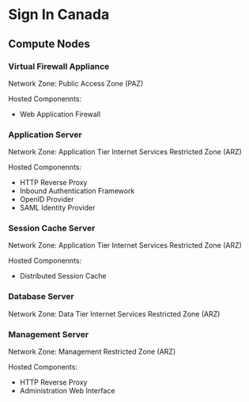# Sign In Canada

## Compute Nodes

### Virtual Firewall Appliance

Network Zone: Public Access Zone (PAZ)

Hosted Componennts:

* Web Application Firewall

### Application Server

Network Zone: Application Tier Internet Services Restricted Zone (ARZ)

Hosted Componennts:

* HTTP Reverse Proxy
* Inbound Authentication Framework
* OpenID Provider
* SAML Identity Provider

### Session Cache Server

Network Zone: Application Tier Internet Services Restricted Zone (ARZ)

Hosted Componennts:

* Distributed Session Cache

### Database Server

Network Zone: Data Tier Internet Services Restricted Zone (ARZ)

### Management Server

Network Zone: Management Restricted Zone (ARZ)

Hosted Components:

* HTTP Reverse Proxy
* Administration Web Interface
